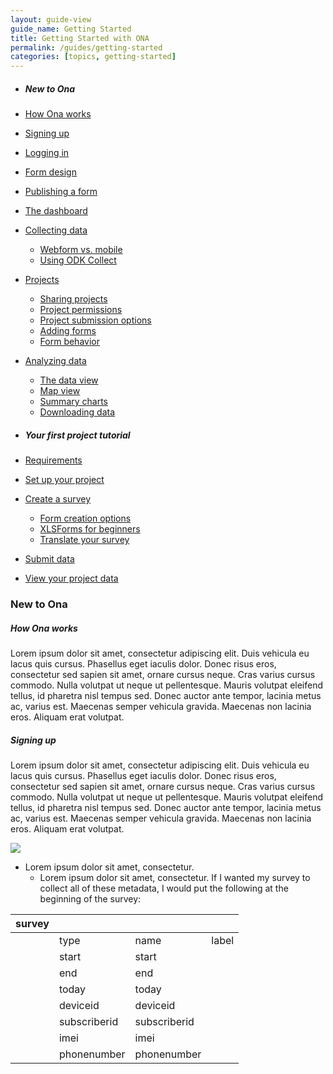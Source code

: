 ```yaml
---
layout: guide-view
guide_name: Getting Started
title: Getting Started with ONA
permalink: /guides/getting-started
categories: [topics, getting-started]
---
```


* ##### New to Ona
* [How Ona works](#how-ona-works)
* [Signing up](#signing-up)
* [Logging in](#logging-in)
* [Form design](#form-design)
* [Publishing a form](#publishing-a-form)
* [The dashboard](#the-dashboard)
* [Collecting data](#collecting-data)
  * [Webform vs. mobile](#webform-vs-mobile)
  * [Using ODK Collect](#using-odk-collect)
* [Projects](#projects)
  * [Sharing projects](#sharing-projects)
  * [Project permissions](#project-permissions)
  * [Project submission options](#project-submission-options)
  * [Adding forms](#adding-forms)
  * [Form behavior](#form-behavior)
* [Analyzing data](#analyzing-data)
  * [The data view](#the-data-view)
  * [Map view](#map-view)
  * [Summary charts](#summary-charts)
  * [Downloading data](#downloading-data)

* ##### Your first project tutorial
* [Requirements](#requirements)
* [Set up your project](#set-up-your-project)
* [Create a survey](#create-a-survey)
  * [Form creation options](#form-creation-options)
  * [XLSForms for beginners](#xlsforms-for-beginners)
  * [Translate your survey](#translate-your-survey)
* [Submit data](#submit-data)
* [View your project data](#view-your-project-data)




### New to Ona

##### <a name="how-ona-works"></a>How Ona works
Lorem ipsum dolor sit amet, consectetur adipiscing elit. Duis vehicula eu lacus quis cursus. Phasellus eget iaculis dolor. Donec risus eros, consectetur sed sapien sit amet, ornare cursus neque. Cras varius cursus commodo. Nulla volutpat ut neque ut pellentesque. Mauris volutpat eleifend tellus, id pharetra nisl tempus sed. Donec auctor ante tempor, lacinia metus ac, varius est. Maecenas semper vehicula gravida. Maecenas non lacinia eros. Aliquam erat volutpat.

##### <a name="signing-up"></a>Signing up
Lorem ipsum dolor sit amet, consectetur adipiscing elit. Duis vehicula eu lacus quis cursus. Phasellus eget iaculis dolor. Donec risus eros, consectetur sed sapien sit amet, ornare cursus neque. Cras varius cursus commodo. Nulla volutpat ut neque ut pellentesque. Mauris volutpat eleifend tellus, id pharetra nisl tempus sed. Donec auctor ante tempor, lacinia metus ac, varius est. Maecenas semper vehicula gravida. Maecenas non lacinia eros. Aliquam erat volutpat.

![](https://farm4.staticflickr.com/3767/13734054823_d2b3beb03d.jpg)

* Lorem ipsum dolor sit amet, consectetur.
  * Lorem ipsum dolor sit amet, consectetur.
If I wanted my survey to collect all of these metadata, I would put the following at the beginning of the survey:

| survey        |               |       |      |
| ------------- | ------------- | ----- | ---- |
|               | type          | name  |  label |
|               | start         | start |        |
|               | end           | end   |        |
|               | today         | today   |        |
|               | deviceid      | deviceid   |         |
|               | subscriberid  | subscriberid   |         |
|               | imei          | imei   |         |
|               | phonenumber   | phonenumber   |   |        |
